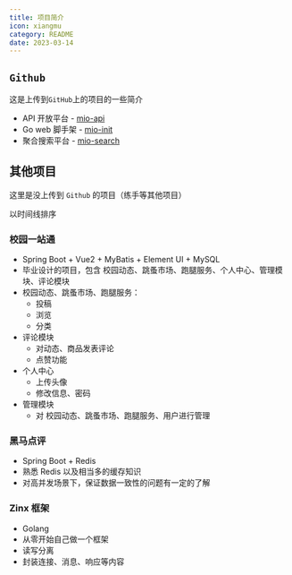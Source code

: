 ```yaml
---
title: 项目简介
icon: xiangmu
category: README
date: 2023-03-14
---
```


## `Github`

这是上传到`GitHub`上的项目的一些简介

- API 开放平台 - [mio-api](mio-api.md)
- Go web 脚手架 - [mio-init](mio-init.md)
- 聚合搜索平台 - [mio-search](mio-init.md)

## 其他项目

这里是没上传到 `Github` 的项目（练手等其他项目）

以时间线排序

### 校园一站通

- Spring Boot + Vue2 + MyBatis + Element UI + MySQL
- 毕业设计的项目，包含 校园动态、跳蚤市场、跑腿服务、个人中心、管理模块、评论模块
- 校园动态、跳蚤市场、跑腿服务：
    - 投稿
    - 浏览
    - 分类
- 评论模块
  - 对动态、商品发表评论
  - 点赞功能
- 个人中心
  - 上传头像
  - 修改信息、密码
- 管理模块
  - 对 校园动态、跳蚤市场、跑腿服务、用户进行管理

### 黑马点评

- Spring Boot + Redis
- 熟悉 Redis 以及相当多的缓存知识
- 对高并发场景下，保证数据一致性的问题有一定的了解

### Zinx 框架

- Golang
- 从零开始自己做一个框架
- 读写分离
- 封装连接、消息、响应等内容
